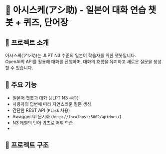 # 📝 아시스케(アシ助) - 일본어 대화 연습 챗봇 + 퀴즈, 단어장

## 📌 프로젝트 소개
아시스케(アシ助)는 JLPT N3 수준의 일본어 학습자를 위한 챗봇입니다.  
OpenAI의 API를 활용해 대화를 진행하며, 대화의 흐름을 유지하고 새로운 질문을 생성할 수 있습니다.

## 🚀 주요 기능
- 일본어 챗봇과 대화 (JLPT N3 수준)
- 사용자의 답변에 따라 자연스러운 질문 생성
- 간단한 REST API (`Flask` 사용)
- Swagger UI 문서화 (`http://localhost:5002/apidocs/`)
- N3 레벨의 단어 퀴즈로 어휘 학습
- 



## 📂 프로젝트 구조
